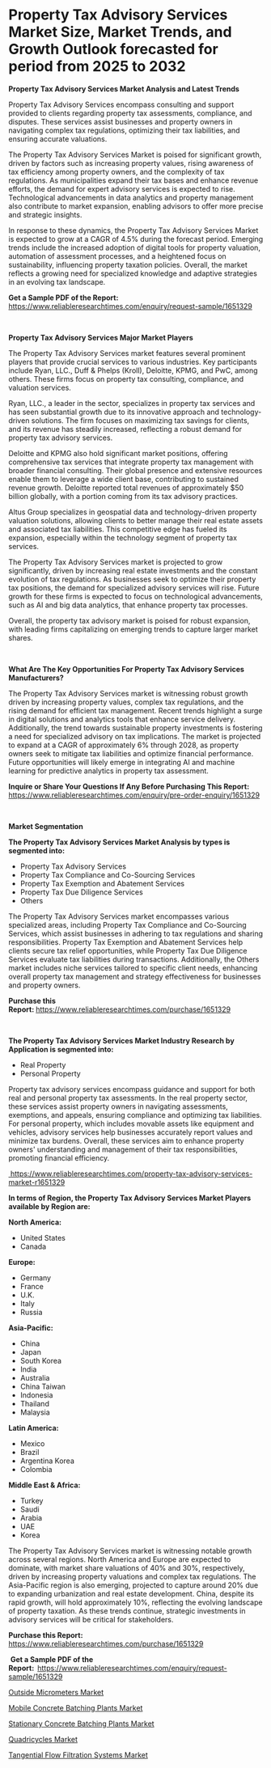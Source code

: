 <p><h1>Property Tax Advisory Services Market Size, Market Trends, and Growth Outlook forecasted for period from 2025 to 2032</h1></p><p><strong>Property Tax Advisory Services Market Analysis and Latest Trends</strong></p>
<p><p>Property Tax Advisory Services encompass consulting and support provided to clients regarding property tax assessments, compliance, and disputes. These services assist businesses and property owners in navigating complex tax regulations, optimizing their tax liabilities, and ensuring accurate valuations. </p><p>The Property Tax Advisory Services Market is poised for significant growth, driven by factors such as increasing property values, rising awareness of tax efficiency among property owners, and the complexity of tax regulations. As municipalities expand their tax bases and enhance revenue efforts, the demand for expert advisory services is expected to rise. Technological advancements in data analytics and property management also contribute to market expansion, enabling advisors to offer more precise and strategic insights.</p><p>In response to these dynamics, the Property Tax Advisory Services Market is expected to grow at a CAGR of 4.5% during the forecast period. Emerging trends include the increased adoption of digital tools for property valuation, automation of assessment processes, and a heightened focus on sustainability, influencing property taxation policies. Overall, the market reflects a growing need for specialized knowledge and adaptive strategies in an evolving tax landscape.</p></p>
<p><strong>Get a Sample PDF of the Report:&nbsp;</strong> <a href="https://www.reliableresearchtimes.com/enquiry/request-sample/1651329?utm_campaign=3346&utm_medium=2&utm_source=Github&utm_content=ia&utm_term=23032025&utm_id=property-tax-advisory-services">https://www.reliableresearchtimes.com/enquiry/request-sample/1651329</a></p>
<p>&nbsp;</p>
<p><strong>Property Tax Advisory Services Major Market Players</strong></p>
<p><p>The Property Tax Advisory Services market features several prominent players that provide crucial services to various industries. Key participants include Ryan, LLC., Duff & Phelps (Kroll), Deloitte, KPMG, and PwC, among others. These firms focus on property tax consulting, compliance, and valuation services.</p><p>Ryan, LLC., a leader in the sector, specializes in property tax services and has seen substantial growth due to its innovative approach and technology-driven solutions. The firm focuses on maximizing tax savings for clients, and its revenue has steadily increased, reflecting a robust demand for property tax advisory services.</p><p>Deloitte and KPMG also hold significant market positions, offering comprehensive tax services that integrate property tax management with broader financial consulting. Their global presence and extensive resources enable them to leverage a wide client base, contributing to sustained revenue growth. Deloitte reported total revenues of approximately $50 billion globally, with a portion coming from its tax advisory practices.</p><p>Altus Group specializes in geospatial data and technology-driven property valuation solutions, allowing clients to better manage their real estate assets and associated tax liabilities. This competitive edge has fueled its expansion, especially within the technology segment of property tax services.</p><p>The Property Tax Advisory Services market is projected to grow significantly, driven by increasing real estate investments and the constant evolution of tax regulations. As businesses seek to optimize their property tax positions, the demand for specialized advisory services will rise. Future growth for these firms is expected to focus on technological advancements, such as AI and big data analytics, that enhance property tax processes.</p><p>Overall, the property tax advisory market is poised for robust expansion, with leading firms capitalizing on emerging trends to capture larger market shares.</p></p>
<p>&nbsp;</p>
<p><strong>What Are The Key Opportunities For Property Tax Advisory Services Manufacturers?</strong></p>
<p><p>The Property Tax Advisory Services market is witnessing robust growth driven by increasing property values, complex tax regulations, and the rising demand for efficient tax management. Recent trends highlight a surge in digital solutions and analytics tools that enhance service delivery. Additionally, the trend towards sustainable property investments is fostering a need for specialized advisory on tax implications. The market is projected to expand at a CAGR of approximately 6% through 2028, as property owners seek to mitigate tax liabilities and optimize financial performance. Future opportunities will likely emerge in integrating AI and machine learning for predictive analytics in property tax assessment.</p></p>
<p><strong>Inquire or Share Your Questions If Any Before Purchasing This Report:</strong> <a href="https://www.reliableresearchtimes.com/enquiry/pre-order-enquiry/1651329?utm_campaign=3346&utm_medium=2&utm_source=Github&utm_content=ia&utm_term=23032025&utm_id=property-tax-advisory-services">https://www.reliableresearchtimes.com/enquiry/pre-order-enquiry/1651329</a></p>
<p>&nbsp;</p>
<p><strong>Market Segmentation</strong></p>
<p><strong>The Property Tax Advisory Services Market Analysis by types is segmented into:</strong></p>
<p><ul><li>Property Tax Advisory Services</li><li>Property Tax Compliance and Co-Sourcing Services</li><li>Property Tax Exemption and Abatement Services</li><li>Property Tax Due Diligence Services</li><li>Others</li></ul></p>
<p><p>The Property Tax Advisory Services market encompasses various specialized areas, including Property Tax Compliance and Co-Sourcing Services, which assist businesses in adhering to tax regulations and sharing responsibilities. Property Tax Exemption and Abatement Services help clients secure tax relief opportunities, while Property Tax Due Diligence Services evaluate tax liabilities during transactions. Additionally, the Others market includes niche services tailored to specific client needs, enhancing overall property tax management and strategy effectiveness for businesses and property owners.</p></p>
<p><strong>Purchase this Report:&nbsp;</strong><a href="https://www.reliableresearchtimes.com/purchase/1651329?utm_campaign=3346&utm_medium=2&utm_source=Github&utm_content=ia&utm_term=23032025&utm_id=property-tax-advisory-services">https://www.reliableresearchtimes.com/purchase/1651329</a></p>
<p>&nbsp;</p>
<p><strong>The Property Tax Advisory Services Market Industry Research by Application is segmented into:</strong></p>
<p><ul><li>Real Property</li><li>Personal Property</li></ul></p>
<p><p>Property tax advisory services encompass guidance and support for both real and personal property tax assessments. In the real property sector, these services assist property owners in navigating assessments, exemptions, and appeals, ensuring compliance and optimizing tax liabilities. For personal property, which includes movable assets like equipment and vehicles, advisory services help businesses accurately report values and minimize tax burdens. Overall, these services aim to enhance property owners' understanding and management of their tax responsibilities, promoting financial efficiency.</p></p>
<p><a href="https://www.reliableresearchtimes.com/property-tax-advisory-services-market-r1651329?utm_campaign=3346&utm_medium=2&utm_source=Github&utm_content=ia&utm_term=23032025&utm_id=property-tax-advisory-services">&nbsp;https://www.reliableresearchtimes.com/property-tax-advisory-services-market-r1651329</a></p>
<p><strong>In terms of Region, the Property Tax Advisory Services Market Players available by Region are:</strong></p>
<p>
    <p> <strong> North America: </strong>
        <ul>
            <li>United States</li>
            <li>Canada</li>
        </ul>
        </p> 
    <p> <strong> Europe: </strong>
        <ul>
            <li>Germany</li>
            <li>France</li>
            <li>U.K.</li>
            <li>Italy</li>
            <li>Russia</li>
        </ul>
        </p> 
    <p> <strong> Asia-Pacific: </strong>
        <ul>
            <li>China</li>
            <li>Japan</li>
            <li>South Korea</li>
            <li>India</li>
            <li>Australia</li>
            <li>China Taiwan</li>
            <li>Indonesia</li>
            <li>Thailand</li>
            <li>Malaysia</li>
        </ul>
        </p> 
    <p> <strong> Latin America: </strong>
        <ul>
            <li>Mexico</li>
            <li>Brazil</li>
            <li>Argentina Korea</li>
            <li>Colombia</li>
        </ul>
        </p> 
    <p> <strong> Middle East & Africa: </strong>
        <ul>
            <li>Turkey</li>
            <li>Saudi</li>
            <li>Arabia</li>
            <li>UAE</li>
            <li>Korea</li>
        </ul>
    </p>
    </p>
<p><p>The Property Tax Advisory Services market is witnessing notable growth across several regions. North America and Europe are expected to dominate, with market share valuations of 40% and 30%, respectively, driven by increasing property valuations and complex tax regulations. The Asia-Pacific region is also emerging, projected to capture around 20% due to expanding urbanization and real estate development. China, despite its rapid growth, will hold approximately 10%, reflecting the evolving landscape of property taxation. As these trends continue, strategic investments in advisory services will be critical for stakeholders.</p></p>
<p><strong>Purchase this Report: </strong><a href="https://www.reliableresearchtimes.com/purchase/1651329?utm_campaign=3346&utm_medium=2&utm_source=Github&utm_content=ia&utm_term=23032025&utm_id=property-tax-advisory-services">https://www.reliableresearchtimes.com/purchase/1651329</a></p>
<p>&nbsp;<strong>Get a Sample PDF of the Report:&nbsp;&nbsp;</strong><a href="https://www.reliableresearchtimes.com/enquiry/request-sample/1651329?utm_campaign=3346&utm_medium=2&utm_source=Github&utm_content=ia&utm_term=23032025&utm_id=property-tax-advisory-services">https://www.reliableresearchtimes.com/enquiry/request-sample/1651329</a></p>
<p><strong></strong></p>
<p><p><a href="https://www.linkedin.com/pulse/comprehensive-assessment-globaloutside-micrometers-marketmarketsize-njozf?utm_campaign=3346&utm_medium=2&utm_source=Github&utm_content=ia&utm_term=23032025&utm_id=property-tax-advisory-services">Outside Micrometers Market</a></p><p><a href="https://www.linkedin.com/pulse/mobile-concrete-batching-plants-market-characterized-rapid-py6ef?utm_campaign=3346&utm_medium=2&utm_source=Github&utm_content=ia&utm_term=23032025&utm_id=property-tax-advisory-services">Mobile Concrete Batching Plants Market</a></p><p><a href="https://www.linkedin.com/pulse/market-dynamics-future-trends-global-stationary-concrete-cpg3f?utm_campaign=3346&utm_medium=2&utm_source=Github&utm_content=ia&utm_term=23032025&utm_id=property-tax-advisory-services">Stationary Concrete Batching Plants Market</a></p><p><a href="https://www.linkedin.com/pulse/exploring-growth-opportunities-quadricycles-market-expected-4ho4f?utm_campaign=3346&utm_medium=2&utm_source=Github&utm_content=ia&utm_term=23032025&utm_id=property-tax-advisory-services">Quadricycles Market</a></p><p><a href="https://www.linkedin.com/pulse/tangential-flow-filtration-systems-market-analysis-report-yvgaf?utm_campaign=3346&utm_medium=2&utm_source=Github&utm_content=ia&utm_term=23032025&utm_id=property-tax-advisory-services">Tangential Flow Filtration Systems Market</a></p></p>